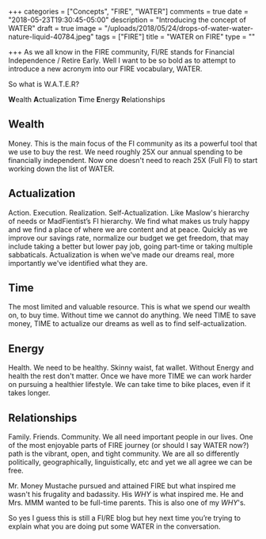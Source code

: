 +++
categories = ["Concepts", "FIRE", "WATER"]
comments = true
date = "2018-05-23T19:30:45-05:00"
description = "Introducing the concept of WATER"
draft = true
image = "/uploads/2018/05/24/drops-of-water-water-nature-liquid-40784.jpeg"
tags = ["FIRE"]
title = "WATER on FIRE"
type = ""

+++
As we all know in the FIRE community, FI/RE stands for Financial Independence / Retire Early. Well I want to be so bold as to attempt to introduce a new acronym into our FIRE vocabulary, WATER.

So what is W.A.T.E.R?

**W**ealth **A**ctualization **T**ime **E**nergy **R**elationships

## Wealth

Money. This is the main focus of the FI community as its a powerful tool that we use to buy the rest. We need roughly 25X our annual spending to be financially independent. Now one doesn't need to reach 25X (Full FI) to start working down the list of WATER.

## Actualization

Action. Execution. Realization. Self-Actualization. Like Maslow's hierarchy of needs or MadFientist’s FI hierarchy. We find what makes us truly happy and we find a place of where we are content and at peace. Quickly as we improve our savings rate, normalize our budget we get freedom, that may include taking a better but lower pay job, going part-time or taking multiple sabbaticals. Actualization is when we've made our dreams real, more importantly we've identified what they are.

## Time

The most limited and valuable resource. This is what we spend our wealth on, to buy time. Without time we cannot do anything. We need TIME to save money, TIME to actualize our dreams as well as to find self-actualization.

## Energy

Health. We need to be healthy. Skinny waist, fat wallet. Without Energy and health the rest don't matter. Once we have more TIME we can work harder on pursuing a healthier lifestyle. We can take time to bike places, even if it takes longer.

## Relationships

Family. Friends. Community. We all need important people in our lives. One of the most enjoyable parts of FIRE journey (or should I say WATER now?) path is the vibrant, open, and tight community. We are all so differently politically, geographically, linguistically, etc and yet we all agree we can be free. 

Mr. Money Mustache pursued and attained FIRE but what inspired me wasn't his frugality and badassity. His _WHY_ is what inspired me. He and Mrs. MMM wanted to be full-time parents. This is also one of my _WHY_'s.

So yes I guess this is still a FI/RE blog but hey next time you’re trying to explain what you are doing put some WATER in the conversation. 
